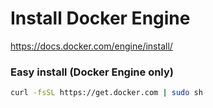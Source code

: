 # Install Docker Engine
https://docs.docker.com/engine/install/

### Easy install (Docker Engine only)
```bash
curl -fsSL https://get.docker.com | sudo sh
```